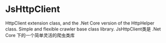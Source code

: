 # JsHttpClient
HttpClient extension class, and the .Net Core version of the HttpHelper class. Simple and flexible crawler base class library. JsHttpClient类是 .Net Core 下的一个简单灵活的爬虫类库
